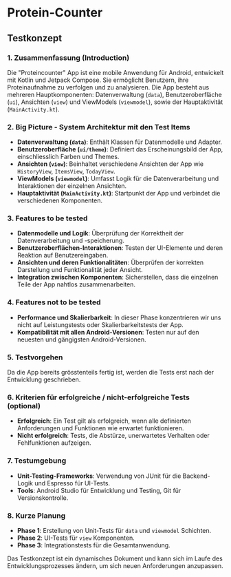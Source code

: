 # Protein-Counter

## Testkonzept

### 1. Zusammenfassung (Introduction)

Die "Proteincounter" App ist eine mobile Anwendung für Android, entwickelt mit Kotlin und Jetpack Compose. Sie ermöglicht Benutzern, ihre Proteinaufnahme zu verfolgen und zu analysieren. Die App besteht aus mehreren Hauptkomponenten: Datenverwaltung (`data`), Benutzeroberfläche (`ui`), Ansichten (`view`) und ViewModels (`viewmodel`), sowie der Hauptaktivität (`MainActivity.kt`).

### 2. Big Picture - System Architektur mit den Test Items

- **Datenverwaltung (`data`)**: Enthält Klassen für Datenmodelle und Adapter.
- **Benutzeroberfläche (`ui/theme`)**: Definiert das Erscheinungsbild der App, einschliesslich Farben und Themes.
- **Ansichten (`view`)**: Beinhaltet verschiedene Ansichten der App wie `HistoryView`, `ItemsView`, `TodayView`.
- **ViewModels (`viewmodel`)**: Umfasst Logik für die Datenverarbeitung und Interaktionen der einzelnen Ansichten.
- **Hauptaktivität (`MainActivity.kt`)**: Startpunkt der App und verbindet die verschiedenen Komponenten.

### 3. Features to be tested

- **Datenmodelle und Logik**: Überprüfung der Korrektheit der Datenverarbeitung und -speicherung.
- **Benutzeroberflächen-Interaktionen**: Testen der UI-Elemente und deren Reaktion auf Benutzereingaben.
- **Ansichten und deren Funktionalitäten**: Überprüfen der korrekten Darstellung und Funktionalität jeder Ansicht.
- **Integration zwischen Komponenten**: Sicherstellen, dass die einzelnen Teile der App nahtlos zusammenarbeiten.

### 4. Features not to be tested

- **Performance und Skalierbarkeit**: In dieser Phase konzentrieren wir uns nicht auf Leistungstests oder Skalierbarkeitstests der App.
- **Kompatibilität mit allen Android-Versionen**: Testen nur auf den neuesten und gängigsten Android-Versionen.

### 5. Testvorgehen

Da die App bereits grösstenteils fertig ist, werden die Tests erst nach der Entwicklung geschrieben.

### 6. Kriterien für erfolgreiche / nicht-erfolgreiche Tests (optional)

- **Erfolgreich**: Ein Test gilt als erfolgreich, wenn alle definierten Anforderungen und Funktionen wie erwartet funktionieren.
- **Nicht erfolgreich**: Tests, die Abstürze, unerwartetes Verhalten oder Fehlfunktionen aufzeigen.

### 7. Testumgebung

- **Unit-Testing-Frameworks**: Verwendung von JUnit für die Backend-Logik und Espresso für UI-Tests.
- **Tools**: Android Studio für Entwicklung und Testing, Git für Versionskontrolle.

### 8. Kurze Planung

- **Phase 1**: Erstellung von Unit-Tests für `data` und `viewmodel` Schichten.
- **Phase 2**: UI-Tests für `view` Komponenten.
- **Phase 3**: Integrationstests für die Gesamtanwendung.

Das Testkonzept ist ein dynamisches Dokument und kann sich im Laufe des Entwicklungsprozesses ändern, um sich neuen Anforderungen anzupassen.
